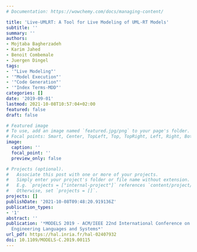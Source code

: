```yaml
---
# Documentation: https://wowchemy.com/docs/managing-content/

title: 'Live-UMLRT: A Tool for Live Modeling of UML-RT Models'
subtitle: ''
summary: ''
authors:
- Mojtaba Bagherzadeh
- Karim Jahed
- Benoit Combemale
- Juergen Dingel
tags:
- '"Live Modeling"'
- '"Model Execution"'
- '"Code Generation"'
- '"Index Terms-MDD"'
categories: []
date: '2019-09-01'
lastmod: 2021-10-08T10:57:04+02:00
featured: false
draft: false

# Featured image
# To use, add an image named `featured.jpg/png` to your page's folder.
# Focal points: Smart, Center, TopLeft, Top, TopRight, Left, Right, BottomLeft, Bottom, BottomRight.
image:
  caption: ''
  focal_point: ''
  preview_only: false

# Projects (optional).
#   Associate this post with one or more of your projects.
#   Simply enter your project's folder or file name without extension.
#   E.g. `projects = ["internal-project"]` references `content/project/deep-learning/index.md`.
#   Otherwise, set `projects = []`.
projects: []
publishDate: '2021-10-08T09:48:20.919136Z'
publication_types:
- '1'
abstract: ''
publication: '*MODELS 2019 - ACM/IEEE 22nd International Conference on Model Driven
  Engineering Languages and Systems*'
url_pdf: https://hal.inria.fr/hal-02407932
doi: 10.1109/MODELS-C.2019.00115
---
```

